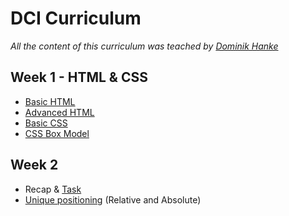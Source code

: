 # DCI Curriculum
*All the content of this curriculum was teached by [Dominik Hanke](https://github.com/noreading)*

## Week 1 - HTML & CSS
- [Basic HTML](https://github.com/afuh/DCI/blob/master/HTML/04.09.2017.md)
- [Advanced HTML](https://github.com/afuh/DCI/blob/master/HTML/05.09.2017.md)
- [Basic CSS](https://github.com/afuh/DCI/blob/master/CSS/06.09.2017.md)
- [CSS Box Model](https://github.com/afuh/DCI/blob/master/CSS/07.09.2017.md)

## Week 2
- Recap & [Task](https://github.com/afuh/DCI/blob/master/CSS/11.09.2017.md)
- [Unique positioning](https://github.com/afuh/DCI/blob/master/CSS/12.09.2017.md) (Relative and Absolute)
